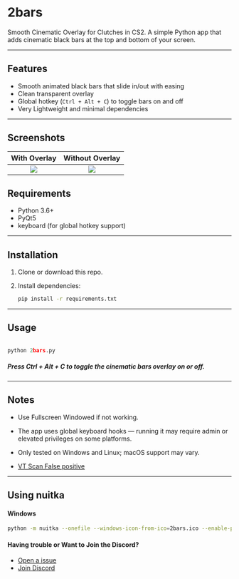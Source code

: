 # 2bars

Smooth Cinematic Overlay for Clutches in CS2. A simple Python app that adds cinematic black bars at the top and bottom of your screen.

---

## Features

- Smooth animated black bars that slide in/out with easing
- Clean transparent overlay
- Global hotkey (`Ctrl + Alt + C`) to toggle bars on and off
- Very Lightweight and minimal dependencies

---

## Screenshots
With Overlay             |  Without Overlay
:-------------------------:|:-------------------------:
![](ss/1.png)  |  ![](ss/0.png)


## Requirements

- Python 3.6+
- PyQt5
- keyboard (for global hotkey support)

---

## Installation

1. Clone or download this repo.
2. Install dependencies:

   ```bash
   pip install -r requirements.txt
   ```

---

## Usage

```python

python 2bars.py
```

##### Press Ctrl + Alt + C to toggle the cinematic bars overlay on or off.

---

## Notes

- Use Fullscreen Windowed if not working.

- The app uses global keyboard hooks — running it may require admin or elevated privileges on some platforms.

- Only tested on Windows and Linux; macOS support may vary.
- [VT Scan False positive](https://www.virustotal.com/gui/file/a315d472a573d76ccaf584089d14c2f634591cbd9eade2de257c8b1f0deb02ae?nocache=1)

---
## Using nuitka

#### Windows
```bash
python -m nuitka --onefile --windows-icon-from-ico=2bars.ico --enable-plugin=pyqt5 --include-module=keyboard 2bars.py
```

####  Having trouble or Want to Join the Discord?

- [Open a issue](https://github.com/v4ish/2bars/issues)
- [Join Discord](https://dsc.gg/v4ish)
